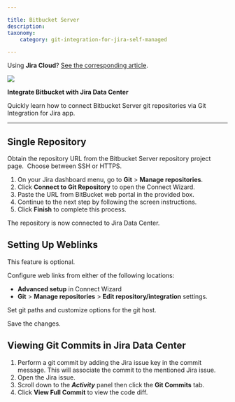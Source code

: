 ```yaml
---

title: Bitbucket Server
description:
taxonomy:
    category: git-integration-for-jira-self-managed

---
```




Using **Jira Cloud**? [See the corresponding article](/wiki/spaces/GITCLOUD/pages/86343820/Bitbucket+Cloud).

![](https://bigbrassband.com/confluence/images/bitbucket-banner-logo.png)

**Integrate Bitbucket with Jira Data Center**


Quickly learn how to connect Bitbucket Server git repositories via Git Integration for Jira app.



* * *

## **Single Repository**

Obtain the repository URL from the Bitbucket Server repository project page.  Choose between SSH or HTTPS.

1.  On your Jira dashboard menu, go to **Git** > **Manage repositories**.
2.  Click **Connect to Git Repository** to open the Connect Wizard.
3.  Paste the URL from BitBucket web portal in the provided box.
4.  Continue to the next step by following the screen instructions.
5.  Click **Finish** to complete this process. 

The repository is now connected to Jira Data Center.



## **Setting Up Weblinks**

This feature is optional.

Configure web links from either of the following locations:

*   **Advanced setup** in Connect Wizard
*   **Git** > **Manage repositories** > **Edit repository/integration** settings.

Set git paths and customize options for the git host.

Save the changes.



## **Viewing Git Commits in Jira Data Center**

1.  Perform a git commit by adding the Jira issue key in the commit message. This will associate the commit to the mentioned Jira issue.
2.  Open the Jira issue.
3.  Scroll down to the **_Activity_** panel then click the **Git Commits** tab.
4.  Click **View Full Commit** to view the code diff.




